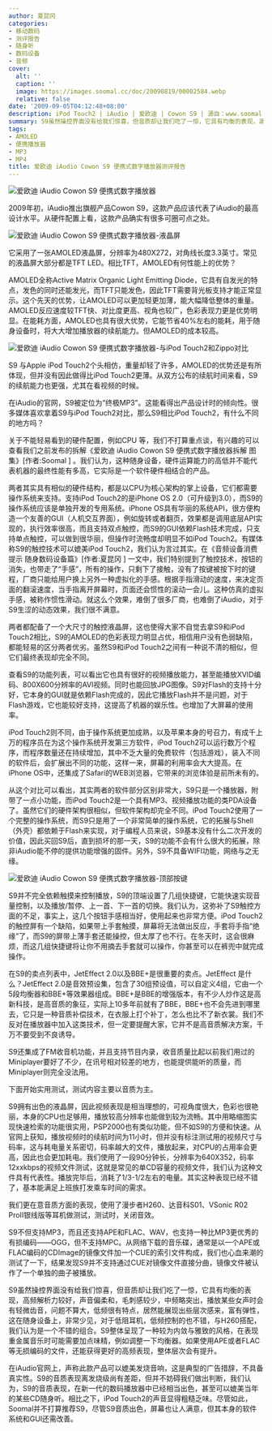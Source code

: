 ```yaml
---
author: 夏昆冈
categories:
- 移动数码
- 测评报告
- 随身听
- 数码设备
- 音频
cover:
  alt: ''
  caption: ''
  image: https://images.soomal.cc/doc/20090819/00002584.webp
  relative: false
date: '2009-09-05T04:12:48+08:00'
description: iPod Touch2 | iAudio | 爱欧迪 | Cowon S9 | 源自：www.soomal.com | 版权：原创 |  平均/总评分：08.86/186
summary: S9虽然操控界面没有给我们惊喜，但音质却让我们吃了一惊，它具有均衡的表现，高频解析力较好，声音偏柔和，毛刺感较少，中频略突出，播放某些女声时会有轻微齿音，问题不算大，低频很有特点，居然能展现出些层次感来，富有弹性，这在随身设备上，非常少见
tags:
- AMOLED
- 便携播放器
- MP3
- MP4
title: 爱欧迪 iAudio Cowon S9 便携式数字播放器测评报告
---
```


![爱欧迪 iAudio Cowon S9 便携式数字播放器](https://images.soomal.cc/doc/20090819/00002584.webp)



2009年初，iAudio推出旗舰产品Cowon S9，这款产品应该代表了iAudio的最高设计水平。从硬件配置上看，这款产品确实有很多可圈可点之处。



![爱欧迪 iAudio Cowon S9 便携式数字播放器-液晶屏](https://images.soomal.cc/doc/20090819/00002592.webp)



它采用了一张AMOLED液晶屏，分辨率为480X272，对角线长度3.3英寸。常见的液晶屏大部分都是TFT LED。相比TFT，AMOLED有何性能上的优势？



AMOLED全称Active Matrix Organic Light Emitting Diode，它具有自发光的特点，发色的同时还能发光，而TFT只能发色，因此TFT需要背光板支持才能正常显示。这个先天的优势，让AMOLED可以更加轻更加薄，能大幅降低整体的重量。AMOLED反应速度较TFT快、对比度更高、视角也较广，色彩表现力更是优势明显。在能耗方面，AMOLED也具有很大优势，它能节省40%左右的能耗，用于随身设备时，将大大增加播放器的续航能力。但AMOLED的成本较高。



![爱欧迪 iAudio Cowon S9 便携式数字播放器-与iPod Touch2和Zippo对比](https://images.soomal.cc/doc/20090819/00002585.webp)



S9 与Apple iPod Touch2个头相仿，重量却轻了许多，AMOLED的优势还是有所体现，但并没有因此做得比iPod Touch2更薄。从双方公布的续航时间来看，S9的续航能力也更强，尤其在看视频的时候。



在iAudio的官网，S9被定位为“终极MP3”。这能看得出产品设计时的倾向性。很多媒体喜欢拿着S9与iPod Touch2对比，那么S9相比iPod Touch2，有什么不同的地方吗？



关于不能轻易看到的硬件配置，例如CPU 等，我们不打算重点谈，有兴趣的可以查看我们之前发布的拆解《爱欧迪 iAudio Cowon S9 便携式数字播放器拆解 图集》[作者:Soomal ]
。我们认为，这种随身设备，硬件运算能力的高低并不能代表机器的最终性能有多高，它实际是一个软件硬件相结合的产品。



两者其实具有相似的硬件结构，都是以CPU为核心架构的掌上设备，它们都需要操作系统来支持。支持iPod Touch2的是iPhone OS 2.0（可升级到3.0），而S9的操作系统应该是单独开发的专用系统。iPhone OS具有华丽的系统API，很方便构造一个友善的GUI（人机交互界面），例如旋转或者翻页，效果都是调用底层API实现的，执行效率很高，而且支持双点触控，而S9的GUI依赖Flash技术完成，只支持单点触控，可以做到很华丽，但操作时流畅度却明显不如iPod Touch2。有媒体称S9的触控技术可以媲美iPod Touch2，我们认为言过其实。在《音频设备消费提示  随身数码设备篇》[作者:夏昆冈 ]
一文中，我们特别提到了触控技术，按钮的消失，也带走了“手感”，所有的操作，只剩下了接触，没有了按键被按下时的键程，厂商只能给用户换上另外一种虚拟化的手感。根据手指滑动的速度，来决定页面的翻滚速度，当手指离开屏幕时，页面还会惯性的滚动一会儿。这种仿真的虚拟手感，被称作惯性滑动。就这么个效果，难倒了很多厂商，也难倒了iAudio，对于S9生涩的动态效果，我们很不满意。



两者都配备了一个大尺寸的触控液晶屏，这也使得大家不自觉去拿S9和iPod Touch2相比，S9的AMOLED的色彩表现力明显占优，相信用户没有色弱缺陷，都能轻易的区分两者优劣。虽然S9和iPod Touch2之间有一种说不清的相似，但它们最终表现却完全不同。



查看S9的功能列表，可以看出它也具有很好的视频播放能力，甚至能播放XVID编码、800X600分辨率的AVI视频。同时也能回放JPG图像。S9对Flash的支持十分好，它本身的GUI就是依赖Flash完成的，因此它播放Flash并不是问题，对于Flash游戏，它也能较好支持，这提高了机器的娱乐性。也增加了大屏幕的使用率。



iPod Touch2则不同，由于操作系统更加成熟，以及苹果本身的号召力，有成千上万的程序员在为这个操作系统开发第三方软件，iPod Touch2可以运行数万个程序，而程序数量还在持续增加，其中不乏大量的免费软件（包括游戏），装入不同的软件后，会扩展出不同的功能，这样一来，屏幕的利用率会大大提高。在iPhone OS中，还集成了Safari的WEB浏览器，它带来的浏览体验是前所未有的。



从这个对比可以看出，其实两者的软件部分区别非常大，S9只是一个播放器，附带了一点小功能，而iPod Touch2是一个具有MP3、视频播放功能的类PDA设备了。虽然它们的硬件架构很相似，但软件架构却完全不同。iPod Touch2使用了一个完整的操作系统，而S9只是用了一个非常简单的操作系统，它的拓展与Shell（外壳）都依赖于Flash来实现，对于编程人员来说，S9基本没有什么二次开发的价值，因此买回S9后，直到损坏的那一天，S9的功能不会有什么很大的拓展，除非iAudio能不停的提供功能增强的固件。另外，S9不具备WIFI功能，网络与之无缘。



![爱欧迪 iAudio Cowon S9 便携式数字播放器-顶部按键](https://images.soomal.cc/doc/20090819/00002589.webp)



S9并不完全依赖触摸来控制播放，S9的顶端设置了几组快捷键，它能快速实现音量控制，以及播放/暂停、上一首、下一首的切换。我们认为，这弥补了S9触控方面的不足，事实上，这几个按钮手感相当好，使用起来也非常方便。iPod Touch2的触控屏有一个缺陷，如果带上手套触摸，屏幕将无法做出反应，手套将手指“绝缘”了，而S9的屏带上薄手套还能操控，但太厚了也不行。在冬天时，这会很麻烦，而这几组快捷键将让你不用摘去手套就可以操作，你甚至可以在裤兜中就完成操作。



在S9的卖点列表中，JetEffect 2.0以及BBE+是很重要的卖点。JetEffect 是什么？JetEffect 2.0是音效预设集，包含了30组预设值，可以自定义4组，它由一个5段均衡器和BBE+等效果器组成。BBE+是BBE的增强版本，有不少人炒作这是高新科技，是高音质的象征，实际上10多年前就有了BBE，BBE+也不会先进到哪里去，它只是一种音质补偿技术，在衣服上打个补丁，怎么也比不了新衣裳。我们不反对在播放器中加入这类技术，但一定要提醒大家，它并不是高音质解决方案，千万不要受到不良诱导。



S9还集成了FM收音机功能，并且支持节目内录，收音质量比起以前我们用过的Miniplayer要好了不少，在讯号相对较差的地方，也能提供能听的质量，而Miniplayer则完全没法用。



下面开始实用测试，测试内容主要以音质为主。



S9拥有出色的液晶屏，因此视频表现是相当理想的，可视角度很大，色彩也很艳丽，本身的CPU也足够用，播放较高分辨率也能做到较为流畅。其中用略缩图实现快速检索的功能很实用，PSP2000也有类似功能，但不如S9的方便和快速。从官网上获知，播放视频时的续航时间为11小时，但并没有标注测试用的视频尺寸与码率，这与耗电量关系密切，码率越大的文件，播放起来，对CPU的占用率会更高，因此也会更加耗电。我们使用了一段90分钟长，分辨率为640X352，码率12xxkbps的视频文件测试，这就是常见的单CD容量的视频文件，我们认为这种文件具有代表性。播放完毕后，消耗了1/3-1/2左右的电量。其实这种表现已经不错了，基本能满足上班族打发乘车时间的需求。



我们更在意音质方面的表现，使用了漫步者H260、达音科S01、VSonic R02 ProII银线版等耳机做测试，测试时，关闭音效。



S9不但支持MP3，而且还支持APE和FLAC、WAV，也支持一种比MP3更优秀的有损编码――OGG，但不支持MPC。从网络下载的音乐碟，通常是以一个APE或FLAC编码的CDImage的镜像文件加一个CUE的索引文件构成，我们也心血来潮的测试了一下，结果发现S9并不支持通过CUE对镜像文件直接分曲，镜像文件被认作了一个单独的曲子被播放。



S9虽然操控界面没有给我们惊喜，但音质却让我们吃了一惊，它具有均衡的表现，高频解析力较好，声音偏柔和，毛刺感较少，中频略突出，播放某些女声时会有轻微齿音，问题不算大，低频很有特点，居然能展现出些层次感来，富有弹性，这在随身设备上，非常少见，对于低阻耳机，低频控制的也不错，与H260搭配，我们认为是一个不错的组合。S9整体呈现了一种较为内敛与雅致的风格，在表现重金属音乐时可能需要加点味精，例如调整一下均衡器。如果使用APE或者FLAC等无损编码的文件，还能获得更好的高频表现，整体层次会有提升。



在iAudio官网上，声称此款产品可以媲美发烧音响，这是典型的广告措辞，不具备真实性。S9的音质表现离发烧级尚有差距，但并不妨碍我们做出判断，我们认为，S9的音质表现，在新一代的数码播放器中已经相当出色，甚至可以媲美当年的某些CD随身听。相比之下，iPod Touch2的声音显得粗糙乏味。尽管如此，Soomal并不打算推荐S9，尽管S9音质出色，屏幕也让人满意，但其本身的软件系统和GUI还需改善。